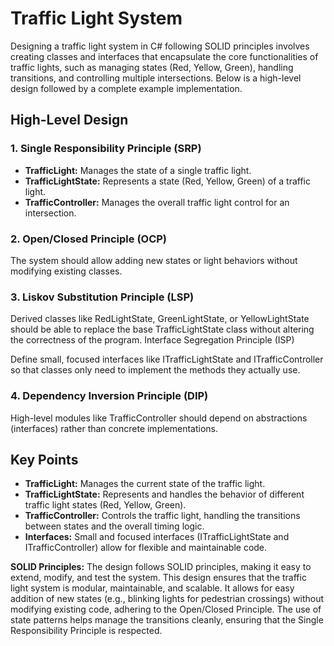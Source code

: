 ﻿# Traffic Light System

Designing a traffic light system in C# following SOLID principles involves creating classes and interfaces that encapsulate the core functionalities of traffic lights, such as managing states (Red, Yellow, Green), handling transitions, and controlling multiple intersections. Below is a high-level design followed by a complete example implementation.

## High-Level Design

### 1. Single Responsibility Principle (SRP)

- **TrafficLight:** Manages the state of a single traffic light.
- **TrafficLightState:** Represents a state (Red, Yellow, Green) of a traffic light.
- **TrafficController:** Manages the overall traffic light control for an intersection.

### 2. Open/Closed Principle (OCP)

The system should allow adding new states or light behaviors without modifying existing classes.

### 3. Liskov Substitution Principle (LSP)

Derived classes like RedLightState, GreenLightState, or YellowLightState should be able to replace the base TrafficLightState class without altering the correctness of the program.
Interface Segregation Principle (ISP)

Define small, focused interfaces like ITrafficLightState and ITrafficController so that classes only need to implement the methods they actually use.

### 4. Dependency Inversion Principle (DIP)

High-level modules like TrafficController should depend on abstractions (interfaces) rather than concrete implementations.

## Key Points

- **TrafficLight:** Manages the current state of the traffic light.
- **TrafficLightState:** Represents and handles the behavior of different traffic light states (Red, Yellow, Green).
- **TrafficController:** Controls the traffic light, handling the transitions between states and the overall timing logic.
- **Interfaces:** Small and focused interfaces (ITrafficLightState and ITrafficController) allow for flexible and maintainable code.

**SOLID Principles:** The design follows SOLID principles, making it easy to extend, modify, and test the system.
This design ensures that the traffic light system is modular, maintainable, and scalable. It allows for easy addition of new states (e.g., blinking lights for pedestrian crossings) without modifying existing code, adhering to the Open/Closed Principle. The use of state patterns helps manage the transitions cleanly, ensuring that the Single Responsibility Principle is respected.
